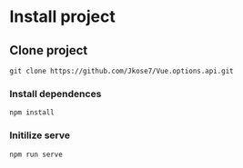 # Install project

## Clone project 
```
git clone https://github.com/Jkose7/Vue.options.api.git
```

### Install dependences
```
npm install
```

### Initilize serve
```
npm run serve
```
